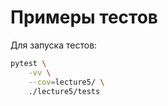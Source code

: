 # Примеры тестов

Для запуска тестов:

```sh
pytest \
    -vv \
    --cov=lecture5/ \
    ./lecture5/tests
```
